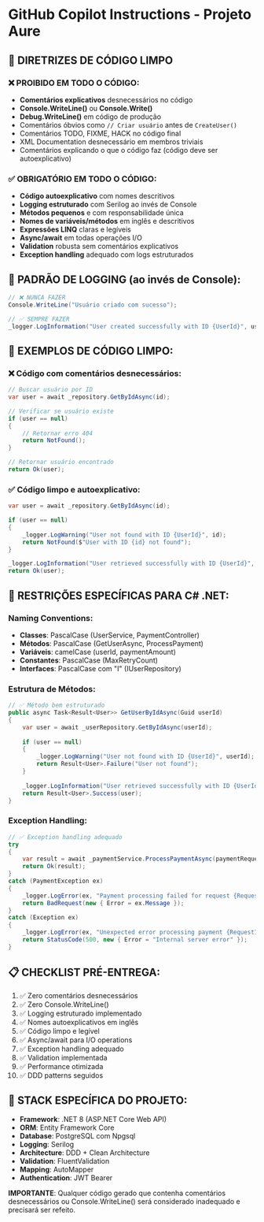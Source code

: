 # GitHub Copilot Instructions - Projeto Aure

## 🎯 DIRETRIZES DE CÓDIGO LIMPO

### ❌ PROIBIDO EM TODO O CÓDIGO:
- **Comentários explicativos** desnecessários no código
- **Console.WriteLine()** ou **Console.Write()** 
- **Debug.WriteLine()** em código de produção
- Comentários óbvios como `// Criar usuário` antes de `CreateUser()`
- Comentários TODO, FIXME, HACK no código final
- XML Documentation desnecessário em membros triviais
- Comentários explicando o que o código faz (código deve ser autoexplicativo)

### ✅ OBRIGATÓRIO EM TODO O CÓDIGO:
- **Código autoexplicativo** com nomes descritivos
- **Logging estruturado** com Serilog ao invés de Console
- **Métodos pequenos** e com responsabilidade única
- **Nomes de variáveis/métodos** em inglês e descritivos
- **Expressões LINQ** claras e legíveis
- **Async/await** em todas operações I/O
- **Validation** robusta sem comentários explicativos
- **Exception handling** adequado com logs estruturados

## 📝 PADRÃO DE LOGGING (ao invés de Console):

```csharp
// ❌ NUNCA FAZER
Console.WriteLine("Usuário criado com sucesso");

// ✅ SEMPRE FAZER  
_logger.LogInformation("User created successfully with ID {UserId}", user.Id);
```

## 🧹 EXEMPLOS DE CÓDIGO LIMPO:

### ❌ Código com comentários desnecessários:
```csharp
// Buscar usuário por ID
var user = await _repository.GetByIdAsync(id);

// Verificar se usuário existe
if (user == null)
{
    // Retornar erro 404
    return NotFound();
}

// Retornar usuário encontrado
return Ok(user);
```

### ✅ Código limpo e autoexplicativo:
```csharp
var user = await _repository.GetByIdAsync(id);

if (user == null)
{
    _logger.LogWarning("User not found with ID {UserId}", id);
    return NotFound($"User with ID {id} not found");
}

_logger.LogInformation("User retrieved successfully with ID {UserId}", id);
return Ok(user);
```

## 🚫 RESTRIÇÕES ESPECÍFICAS PARA C# .NET:

### Naming Conventions:
- **Classes**: PascalCase (UserService, PaymentController)
- **Métodos**: PascalCase (GetUserAsync, ProcessPayment)
- **Variáveis**: camelCase (userId, paymentAmount)
- **Constantes**: PascalCase (MaxRetryCount)
- **Interfaces**: PascalCase com "I" (IUserRepository)

### Estrutura de Métodos:
```csharp
// ✅ Método bem estruturado
public async Task<Result<User>> GetUserByIdAsync(Guid userId)
{
    var user = await _userRepository.GetByIdAsync(userId);
    
    if (user == null)
    {
        _logger.LogWarning("User not found with ID {UserId}", userId);
        return Result<User>.Failure("User not found");
    }
    
    _logger.LogInformation("User retrieved successfully with ID {UserId}", userId);
    return Result<User>.Success(user);
}
```

### Exception Handling:
```csharp
// ✅ Exception handling adequado
try
{
    var result = await _paymentService.ProcessPaymentAsync(paymentRequest);
    return Ok(result);
}
catch (PaymentException ex)
{
    _logger.LogError(ex, "Payment processing failed for request {RequestId}", paymentRequest.Id);
    return BadRequest(new { Error = ex.Message });
}
catch (Exception ex)
{
    _logger.LogError(ex, "Unexpected error processing payment {RequestId}", paymentRequest.Id);
    return StatusCode(500, new { Error = "Internal server error" });
}
```

## 📋 CHECKLIST PRÉ-ENTREGA:
1. ✅ Zero comentários desnecessários
2. ✅ Zero Console.WriteLine()
3. ✅ Logging estruturado implementado
4. ✅ Nomes autoexplicativos em inglês
5. ✅ Código limpo e legível
6. ✅ Async/await para I/O operations
7. ✅ Exception handling adequado
8. ✅ Validation implementada
9. ✅ Performance otimizada
10. ✅ DDD patterns seguidos

## 🎯 STACK ESPECÍFICA DO PROJETO:
- **Framework**: .NET 8 (ASP.NET Core Web API)
- **ORM**: Entity Framework Core
- **Database**: PostgreSQL com Npgsql
- **Logging**: Serilog
- **Architecture**: DDD + Clean Architecture
- **Validation**: FluentValidation
- **Mapping**: AutoMapper
- **Authentication**: JWT Bearer

**IMPORTANTE**: Qualquer código gerado que contenha comentários desnecessários ou Console.WriteLine() será considerado inadequado e precisará ser refeito.